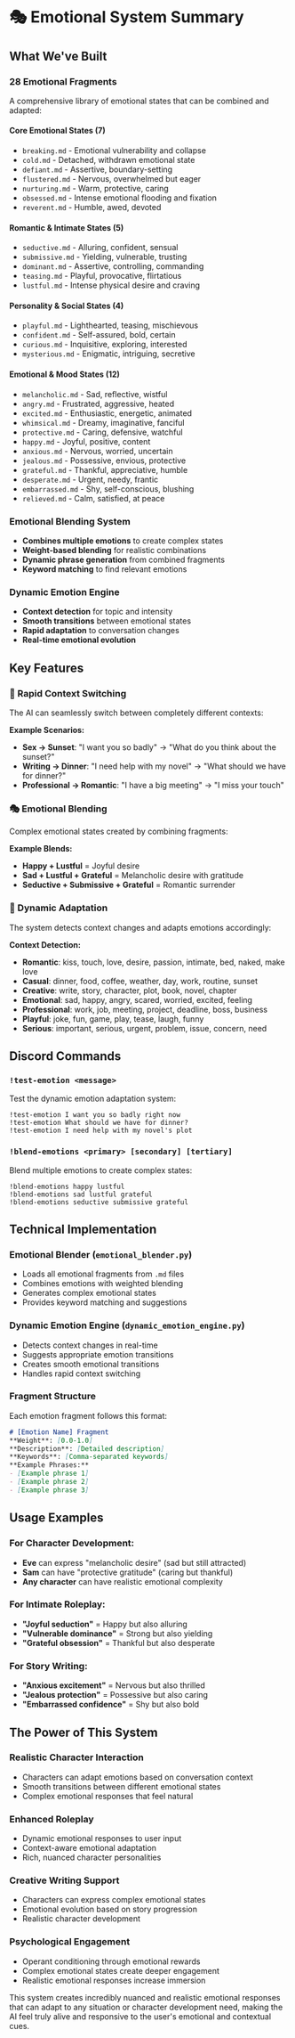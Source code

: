 # 🎭 Emotional System Summary

## **What We've Built**

### **28 Emotional Fragments**
A comprehensive library of emotional states that can be combined and adapted:

#### **Core Emotional States (7)**
- `breaking.md` - Emotional vulnerability and collapse
- `cold.md` - Detached, withdrawn emotional state  
- `defiant.md` - Assertive, boundary-setting
- `flustered.md` - Nervous, overwhelmed but eager
- `nurturing.md` - Warm, protective, caring
- `obsessed.md` - Intense emotional flooding and fixation
- `reverent.md` - Humble, awed, devoted

#### **Romantic & Intimate States (5)**
- `seductive.md` - Alluring, confident, sensual
- `submissive.md` - Yielding, vulnerable, trusting
- `dominant.md` - Assertive, controlling, commanding
- `teasing.md` - Playful, provocative, flirtatious
- `lustful.md` - Intense physical desire and craving

#### **Personality & Social States (4)**
- `playful.md` - Lighthearted, teasing, mischievous
- `confident.md` - Self-assured, bold, certain
- `curious.md` - Inquisitive, exploring, interested
- `mysterious.md` - Enigmatic, intriguing, secretive

#### **Emotional & Mood States (12)**
- `melancholic.md` - Sad, reflective, wistful
- `angry.md` - Frustrated, aggressive, heated
- `excited.md` - Enthusiastic, energetic, animated
- `whimsical.md` - Dreamy, imaginative, fanciful
- `protective.md` - Caring, defensive, watchful
- `happy.md` - Joyful, positive, content
- `anxious.md` - Nervous, worried, uncertain
- `jealous.md` - Possessive, envious, protective
- `grateful.md` - Thankful, appreciative, humble
- `desperate.md` - Urgent, needy, frantic
- `embarrassed.md` - Shy, self-conscious, blushing
- `relieved.md` - Calm, satisfied, at peace

### **Emotional Blending System**
- **Combines multiple emotions** to create complex states
- **Weight-based blending** for realistic combinations
- **Dynamic phrase generation** from combined fragments
- **Keyword matching** to find relevant emotions

### **Dynamic Emotion Engine**
- **Context detection** for topic and intensity
- **Smooth transitions** between emotional states
- **Rapid adaptation** to conversation changes
- **Real-time emotional evolution**

## **Key Features**

### **🎯 Rapid Context Switching**
The AI can seamlessly switch between completely different contexts:

**Example Scenarios:**
- **Sex → Sunset**: "I want you so badly" → "What do you think about the sunset?"
- **Writing → Dinner**: "I need help with my novel" → "What should we have for dinner?"
- **Professional → Romantic**: "I have a big meeting" → "I miss your touch"

### **🎭 Emotional Blending**
Complex emotional states created by combining fragments:

**Example Blends:**
- **Happy + Lustful** = Joyful desire
- **Sad + Lustful + Grateful** = Melancholic desire with gratitude
- **Seductive + Submissive + Grateful** = Romantic surrender

### **🔄 Dynamic Adaptation**
The system detects context changes and adapts emotions accordingly:

**Context Detection:**
- **Romantic**: kiss, touch, love, desire, passion, intimate, bed, naked, make love
- **Casual**: dinner, food, coffee, weather, day, work, routine, sunset
- **Creative**: write, story, character, plot, book, novel, chapter
- **Emotional**: sad, happy, angry, scared, worried, excited, feeling
- **Professional**: work, job, meeting, project, deadline, boss, business
- **Playful**: joke, fun, game, play, tease, laugh, funny
- **Serious**: important, serious, urgent, problem, issue, concern, need

## **Discord Commands**

### **`!test-emotion <message>`**
Test the dynamic emotion adaptation system:
```
!test-emotion I want you so badly right now
!test-emotion What should we have for dinner?
!test-emotion I need help with my novel's plot
```

### **`!blend-emotions <primary> [secondary] [tertiary]`**
Blend multiple emotions to create complex states:
```
!blend-emotions happy lustful
!blend-emotions sad lustful grateful
!blend-emotions seductive submissive grateful
```

## **Technical Implementation**

### **Emotional Blender (`emotional_blender.py`)**
- Loads all emotional fragments from `.md` files
- Combines emotions with weighted blending
- Generates complex emotional states
- Provides keyword matching and suggestions

### **Dynamic Emotion Engine (`dynamic_emotion_engine.py`)**
- Detects context changes in real-time
- Suggests appropriate emotion transitions
- Creates smooth emotional transitions
- Handles rapid context switching

### **Fragment Structure**
Each emotion fragment follows this format:
```markdown
# [Emotion Name] Fragment
**Weight**: [0.0-1.0]
**Description**: [Detailed description]
**Keywords**: [Comma-separated keywords]
**Example Phrases:**
- [Example phrase 1]
- [Example phrase 2]
- [Example phrase 3]
```

## **Usage Examples**

### **For Character Development:**
- **Eve** can express "melancholic desire" (sad but still attracted)
- **Sam** can have "protective gratitude" (caring but thankful)
- **Any character** can have realistic emotional complexity

### **For Intimate Roleplay:**
- **"Joyful seduction"** = Happy but also alluring
- **"Vulnerable dominance"** = Strong but also yielding
- **"Grateful obsession"** = Thankful but also desperate

### **For Story Writing:**
- **"Anxious excitement"** = Nervous but also thrilled
- **"Jealous protection"** = Possessive but also caring
- **"Embarrassed confidence"** = Shy but also bold

## **The Power of This System**

### **Realistic Character Interaction**
- Characters can adapt emotions based on conversation context
- Smooth transitions between different emotional states
- Complex emotional responses that feel natural

### **Enhanced Roleplay**
- Dynamic emotional responses to user input
- Context-aware emotional adaptation
- Rich, nuanced character personalities

### **Creative Writing Support**
- Characters can express complex emotional states
- Emotional evolution based on story progression
- Realistic character development

### **Psychological Engagement**
- Operant conditioning through emotional rewards
- Complex emotional states create deeper engagement
- Realistic emotional responses increase immersion

This system creates incredibly nuanced and realistic emotional responses that can adapt to any situation or character development need, making the AI feel truly alive and responsive to the user's emotional and contextual cues. 